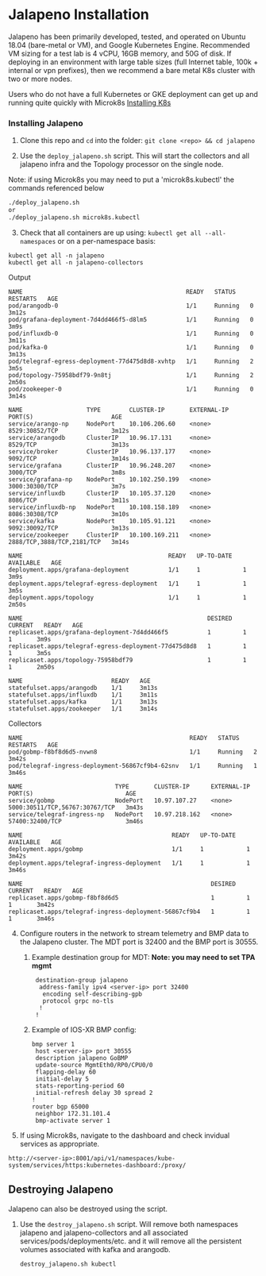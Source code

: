# Jalapeno Installation
Jalapeno has been primarily developed, tested, and operated on Ubuntu 18.04 (bare-metal or VM), and Google Kubernetes Engine. Recommended VM sizing for a test lab is 4 vCPU, 16GB memory, and 50G of disk.  If deploying in an environment with large table sizes (full Internet table, 100k + internal or vpn prefixes), then we recommend a bare metal K8s cluster with two or more nodes.

Users who do not have a full Kubernetes or GKE deployment can get up and running quite quickly with Microk8s [Installing K8s](docs/K8s_installation.md)

### Installing Jalapeno

1. Clone this repo and `cd` into the folder: `git clone <repo> && cd jalapeno`

2. Use the `deploy_jalapeno.sh` script. This will start the collectors and all jalapeno infra and the Topology processor on the single node.

Note: if using Microk8s you may need to put a 'microk8s.kubectl' the commands referenced below

   ```bash
   ./deploy_jalapeno.sh
   or
   ./deploy_jalapeno.sh microk8s.kubectl
   ```

3. Check that all containers are up using: `kubectl get all --all-namespaces` or on a per-namespace basis:
```
kubectl get all -n jalapeno
kubectl get all -n jalapeno-collectors
```
Output
```
NAME                                              READY   STATUS    RESTARTS   AGE
pod/arangodb-0                                    1/1     Running   0          3m12s
pod/grafana-deployment-7d4dd466f5-d8lm5           1/1     Running   0          3m9s
pod/influxdb-0                                    1/1     Running   0          3m11s
pod/kafka-0                                       1/1     Running   0          3m13s
pod/telegraf-egress-deployment-77d475d8d8-xvhtp   1/1     Running   2          3m5s
pod/topology-75958bdf79-9n8tj                     1/1     Running   2          2m50s
pod/zookeeper-0                                   1/1     Running   0          3m14s

NAME                  TYPE        CLUSTER-IP       EXTERNAL-IP   PORT(S)                      AGE
service/arango-np     NodePort    10.106.206.60    <none>        8529:30852/TCP               3m12s
service/arangodb      ClusterIP   10.96.17.131     <none>        8529/TCP                     3m13s
service/broker        ClusterIP   10.96.137.177    <none>        9092/TCP                     3m14s
service/grafana       ClusterIP   10.96.248.207    <none>        3000/TCP                     3m8s
service/grafana-np    NodePort    10.102.250.199   <none>        3000:30300/TCP               3m7s
service/influxdb      ClusterIP   10.105.37.120    <none>        8086/TCP                     3m11s
service/influxdb-np   NodePort    10.108.158.189   <none>        8086:30308/TCP               3m10s
service/kafka         NodePort    10.105.91.121    <none>        9092:30092/TCP               3m13s
service/zookeeper     ClusterIP   10.100.169.211   <none>        2888/TCP,3888/TCP,2181/TCP   3m14s

NAME                                         READY   UP-TO-DATE   AVAILABLE   AGE
deployment.apps/grafana-deployment           1/1     1            1           3m9s
deployment.apps/telegraf-egress-deployment   1/1     1            1           3m5s
deployment.apps/topology                     1/1     1            1           2m50s

NAME                                                    DESIRED   CURRENT   READY   AGE
replicaset.apps/grafana-deployment-7d4dd466f5           1         1         1       3m9s
replicaset.apps/telegraf-egress-deployment-77d475d8d8   1         1         1       3m5s
replicaset.apps/topology-75958bdf79                     1         1         1       2m50s

NAME                         READY   AGE
statefulset.apps/arangodb    1/1     3m13s
statefulset.apps/influxdb    1/1     3m11s
statefulset.apps/kafka       1/1     3m13s
statefulset.apps/zookeeper   1/1     3m14s
```
Collectors
```
NAME                                               READY   STATUS    RESTARTS   AGE
pod/gobmp-f8bf8d6d5-nvwn8                          1/1     Running   2          3m42s
pod/telegraf-ingress-deployment-56867cf9b4-62snv   1/1     Running   1          3m46s

NAME                          TYPE       CLUSTER-IP      EXTERNAL-IP   PORT(S)                          AGE
service/gobmp                 NodePort   10.97.107.27    <none>        5000:30511/TCP,56767:30767/TCP   3m43s
service/telegraf-ingress-np   NodePort   10.97.218.162   <none>        57400:32400/TCP                  3m46s

NAME                                          READY   UP-TO-DATE   AVAILABLE   AGE
deployment.apps/gobmp                         1/1     1            1           3m42s
deployment.apps/telegraf-ingress-deployment   1/1     1            1           3m46s

NAME                                                     DESIRED   CURRENT   READY   AGE
replicaset.apps/gobmp-f8bf8d6d5                          1         1         1       3m42s
replicaset.apps/telegraf-ingress-deployment-56867cf9b4   1         1         1       3m46s

```

4. Configure routers in the network to stream telemetry and BMP data to the Jalapeno cluster. The MDT port is 32400 and the BMP port is 30555.

   1. Example destination group for MDT: **Note: you may need to set TPA mgmt**

      ```shell
       destination-group jalapeno
        address-family ipv4 <server-ip> port 32400
         encoding self-describing-gpb
         protocol grpc no-tls
        !
       !
      ```

   2. Example of IOS-XR BMP config:

      ```shell
      bmp server 1
       host <server-ip> port 30555
       description jalapeno GoBMP
       update-source MgmtEth0/RP0/CPU0/0
       flapping-delay 60
       initial-delay 5
       stats-reporting-period 60
       initial-refresh delay 30 spread 2
      !
      router bgp 65000
       neighbor 172.31.101.4
       bmp-activate server 1
      ```

5. If using Microk8s, navigate to the dashboard and check invidual services as appropriate.
```
http://<server-ip>:8001/api/v1/namespaces/kube-system/services/https:kubernetes-dashboard:/proxy/
```

## Destroying Jalapeno

Jalapeno can also be destroyed using the script.

1. Use the `destroy_jalapeno.sh` script. Will remove both namespaces jalapeno and jalapeno-collectors and all associated services/pods/deployments/etc. and it will remove all the persistent volumes associated with kafka and arangodb.

   ```shell
   destroy_jalapeno.sh kubectl
   ```


